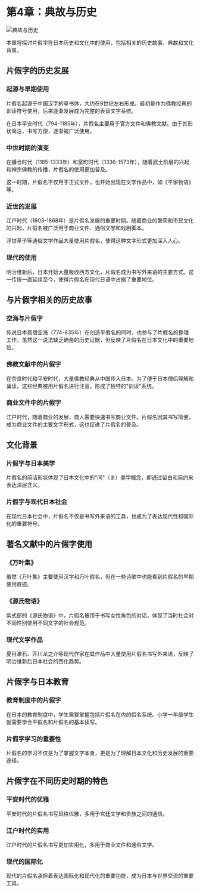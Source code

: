# 第4章：典故与历史

![典故与历史](/user-illustrations/chapter_04.svg)

本章将探讨片假字在日本历史和文化中的使用，包括相关的历史故事、典故和文化背景。

## 片假字的历史发展

### 起源与早期使用
片假名起源于中国汉字的草书体，大约在9世纪左右形成。最初是作为佛教经典的训读符号使用，后来逐渐发展成为完整的表音文字系统。

在日本平安时代（794-1185年），片假名主要用于官方文件和佛教文献。由于其形状简洁，书写方便，逐渐被广泛使用。

### 中世时期的演变
在镰仓时代（1185-1333年）和室町时代（1336-1573年），随着武士阶层的兴起和禅宗佛教的传播，片假名的使用更加普及。

这一时期，片假名不仅用于正式文件，也开始出现在文学作品中，如《平家物语》等。

### 近世的发展
江户时代（1603-1868年）是片假名发展的重要时期。随着商业的繁荣和市民文化的兴起，片假名被广泛用于商业文件、通俗文学和戏剧脚本。

浮世草子等通俗文学作品大量使用片假名，使得这种文字形式更加深入人心。

### 现代的使用
明治维新后，日本开始大量吸收西方文化，片假名成为书写外来语的主要方式。这一传统一直延续至今，使得片假名在现代日语中占据了重要地位。

## 与片假字相关的历史故事

### 空海与片假字
传说日本高僧空海（774-835年）在创造平假名的同时，也参与了片假名的整理工作。虽然这一说法缺乏确凿的历史证据，但反映了片假名在日本文化中的重要地位。

### 佛教文献中的片假字
在奈良时代和平安时代，大量佛教经典从中国传入日本。为了便于日本僧侣理解和诵读，这些经典被用片假名进行注音，形成了独特的"训读"系统。

### 商业文件中的片假字
江户时代，随着商业的发展，商人需要快速书写商业文件。片假名因其书写简便，成为商业文件的主要文字形式，这也促进了片假名的普及。

## 文化背景

### 片假字与日本美学
片假名的简洁形状体现了日本文化中的"间"（ま）美学概念，即通过留白和简约来表达深层含义。

### 片假字与现代日本社会
在现代日本社会中，片假名不仅是书写外来语的工具，也成为了表达现代性和国际化的重要符号。

## 著名文献中的片假字使用

### 《万叶集》
虽然《万叶集》主要使用汉字和万叶假名，但在一些诗歌中也能看到片假名的早期使用痕迹。

### 《源氏物语》
紫式部的《源氏物语》中，片假名被用于书写女性角色的对话，体现了当时社会对不同性别使用不同文字的社会规范。

### 现代文学作品
夏目漱石、芥川龙之介等现代作家在其作品中大量使用片假名书写外来语，反映了明治维新后日本社会的西化趋势。

## 片假字与日本教育

### 教育制度中的片假字
在日本的教育制度中，学生需要掌握包括片假名在内的假名系统。小学一年级学生就需要学会平假名和片假名的基本读写。

### 片假字学习的重要性
片假名的学习不仅是为了掌握文字本身，更是为了理解日本文化和历史发展的重要途径。

## 片假字在不同历史时期的特色

### 平安时代的优雅
平安时代的片假名书写风格优雅，多用于宫廷文学和贵族之间的通信。

### 江户时代的实用
江户时代的片假名书写更加实用化，多用于商业文件和通俗文学。

### 现代的国际化
现代的片假名承担着表达国际化和现代化的重要功能，成为日本与世界交流的重要工具。